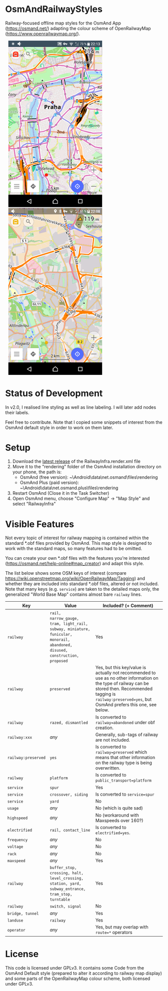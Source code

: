 # OsmAndRailwayStyles
Railway-focused offline map styles for the OsmAnd App (https://osmand.net/) adapting the colour scheme of OpenRailwayMap (https://www.openrailwaymap.org/).

<div>
<img src="https://github.com/fuzzysolutions/OsmAndRailwayStyles/blob/master/Screenshots/praha v1.png" alt="Screenshot of v1.0" width="300" hspace="10"/> 
<img src="https://github.com/fuzzysolutions/OsmAndRailwayStyles/blob/master/Screenshots/leipzig - v2.png" alt="Screenshot of v2.0" width="300" hspace="10"/>
</div>

# Status of Development
In v2.0, I realised line styling as well as line labeling. I will later add nodes their labels.

Feel free to contribute. Note that I copied some snippets of interest from the OsmAnd default style in order to work on them later.

# Setup
1. Download the [latest release](https://github.com/fuzzysolutions/OsmAndRailwayStyles/releases/latest) of the RailwayInfra.render.xml file
2. Move it to the "rendering" folder of the OsmAnd installation directory on your phone, the path is:
   * OsmAnd (free version): ~\Android\data\net.osmand\files\rendering
   * OsmAnd Plus (paid version): ~\Android\data\net.osmand.plus\files\rendering
3. Restart OsmAnd (Close it in the Task Switcher)
4. Open OsmAnd menu, choose "Configure Map" -> "Map Style" and select "RailwayInfra"

# Visible Features
Not every topic of interest for railway mapping is contained within the standard *.obf files provided by OsmAnd.
This map style is designed to work with the standard maps, so many features had to be omitted.

You can create your own *.obf files with the features you're interested (https://osmand.net/help-online#map_creator) and adapt this style.

The list below shows some OSM keys of interest (compare https://wiki.openstreetmap.org/wiki/OpenRailwayMap/Tagging) and whether they are included into standard *.obf files, altered or not included.
Note that many keys (e.g. `service`) are taken to the detailed maps only, the generalized "World Base Map" contains almost bare `railway` lines.

Key | Value | Included? (+ Comment)
--- | ------| ----------
`railway` | `rail, narrow_gauge, tram, light_rail, subway, miniature, funicular, monorail, abandoned, disused, construction, proposed` | Yes
`railway` | `preserved` | Yes, but this key/value is actually not recommended to use as no other information on the type of railway can be stored then. Recommended tagging is `railway:preserved=yes`, but OsmAnd prefers this one, see below.
`railway` | `razed, dismantled` | Is converted to `railway=abandoned` under obf creation.
`railway:xxx` | _any_ | Generally, sub-tags of railway are not included.
`railway:preserved` | `yes` | Is converted to `railway=preserved` which means that other information on the railway type is being overwritten.
`railway` | `platform` | Is converted to `public_transport=platform`
`service` | `spur` | Yes
`service` | `crossover, siding` | Is converted to `service=spur`
`service` | `yard` | No
`usage` | _any_ | No (which is quite sad)
`highspeed` | _any_ | No (workaround with Maxspeeds over 160?)
`electrified` | `rail, contact_line` | Is converted to `electrified=yes`.
`frequency` | _any_ | No
`voltage` | _any_ | No
`rack` | _any_ | No
`maxspeed` | _any_ | Yes
`railway` | `buffer_stop, crossing, halt, level_crossing, station, yard, subway_entrance, tram_stop, turntable` | Yes
`railway` | `switch, signal` | No
`bridge, tunnel` | _any_ | Yes
`landuse` | `railway` | Yes
`operator` | _any_ | Yes, but may overlap with `route=*` operators


# License
This code is licensed under GPLv3.
It contains some Code from the OsmAnd Default style (prepared to alter it according to railway map display) and some parts of the OpenRailwayMap colour scheme, both licensed under GPLv3.
